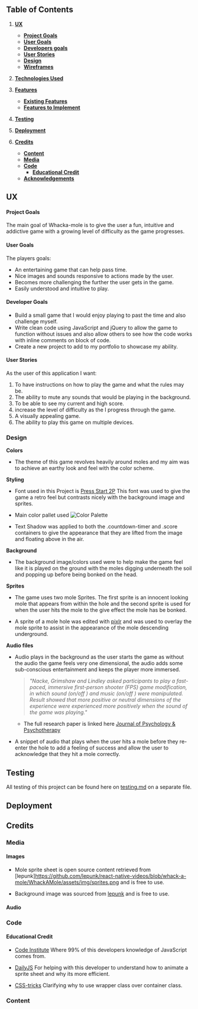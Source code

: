 ## Table of Contents
1. [**UX**](#ux)
    - [**Project Goals**](#project-goals)
    - [**User Goals**](#user-goals)
    - [**Developers goals**](#developer-goals)
    - [**User Stories**](#user-stories)
    - [**Design**](#design)
    - [**Wireframes**](#wireframes)

2. [**Technologies Used**](#technologies-used)

3. [**Features**](#features)
    - [**Existing Features**](#existing-features)
    - [**Features to Implement**](#Features-to-Implement)

4. [**Testing**](#testing)

5. [**Deployment**](#deployment)

6. [**Credits**](#credits)
    - [**Content**](#content)
    - [**Media**](#media)
    - [**Code**](#code)
        - [**Educational Credit**](#educational-credit)
    - [**Acknowledgements**](#acknowledgements)

## UX 

#### Project Goals

The main goal of Whacka-mole is to give the user a fun, intuitive and addictive game with a growing level of difficulty as the game progresses.

#### User Goals

The players goals:
- An entertaining game that can help pass time.
- Nice images and sounds responsive to actions made by the user.
- Becomes more challenging the further the user gets in the game.
- Easily understood and intuitive to play.

#### Developer Goals

- Build a small game that I would enjoy playing to past the time and also challenge myself.
- Write clean code using JavaScript and jQuery to allow the game to function without issues and also allow others to see how the code works with inline comments on block of code.
- Create a new project to add to my portfolio to showcase my ability.

#### User Stories

As the user of this application I want:
1. To have instructions on how to play the game and what the rules may be.
2. The ability to mute any sounds that would be playing in the background.
3. To be able to see my current and high score.
4. increase the level of difficulty as the I progress through the game.
5. A visually appealing game.
6. The ability to play this game on multiple devices.

### Design

**Colors**

- The theme of this game revolves heavily around moles and my aim was to achieve an earthy look and feel with the color scheme.

**Styling**

- Font used in this Project is [Press Start 2P](https://fonts.google.com/specimen/Press+Start+2P#standard-styles) This font was used to give the game a retro feel but contrasts nicely with the background image and sprites.

 - Main color pallet used ![Color Palette](images/palette.png)

 - Text Shadow was applied to both the .countdown-timer and .score containers to give the appearance that they are lifted from the image and floating above in the air. 

**Background**

- The background image/colors used were to help make the game feel like it is played on the ground with the moles digging underneath the soil and popping up before being bonked on the head.

**Sprites**

- The game uses two mole Sprites. The first sprite is an innocent looking mole that appears from within the hole and the second sprite is used for when the user hits the mole to the give effect the mole has be bonked.

- A sprite of a mole hole was edited with [pixlr](https://pixlr.com/x/) and was used to overlay the mole sprite to assist in the appearance of the mole descending underground.

**Audio files**

- Audio plays in the background as the user starts the game as without the audio the game feels very one dimensional, the audio adds some sub-conscious entertainment and keeps the player more immersed.
    > *"Nacke,  Grimshaw  and  Lindley asked  participants to play a fast-paced, immersive first-person shooter (FPS) game  modification,  in  which  sound  (on/off )  and  music  (on/off )  were  manipulated. Result showed that more positive or neutral dimensions of  the  experience  were  experienced  more  positively  when  the  sound  of  the  game  was  playing."* 
    - The full research paper is linked here [Journal of Psychology & Psychotherapy](https://www.longdom.org/open-access/the-influence-of-background-music-of-video-games-on-immersion-2161-0487-1000191.pdf)

- A snippet of audio that plays when the user hits a mole before they re-enter the hole to add a feeling of success and allow the user to acknowledge that they hit a mole correctly.


## Testing 

All testing of this project can be found here on [testing.md](testing.md) on a separate file.

## Deployment

## Credits

### Media

#### Images

- Mole sprite sheet is open source content retrieved from [lepunk]https://github.com/lepunk/react-native-videos/blob/whack-a-mole/WhackAMole/assets/img/sprites.png and is free to use.

- Background image was sourced from [lepunk](https://github.com/lepunk/react-native-videos/blob/whack-a-mole/WhackAMole/assets/img/background.png) and is free to use.

#### Audio

### Code

#### Educational Credit

- [Code Institute](https://www.codeinstitute.net/) Where 99% of this developers knowledge of JavaScript comes from.

- [DailyJS](https://medium.com/dailyjs/how-to-build-a-simple-sprite-animation-in-javascript-b764644244aa) For helping with this developer to understand how to animate a sprite sheet and why its more efficient.

- [CSS-tricks](https://css-tricks.com/best-way-implement-wrapper-css/) Clarifying why to use wrapper class over container class.

### Content



  
